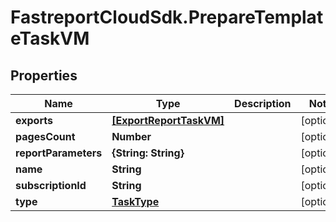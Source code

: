 # FastreportCloudSdk.PrepareTemplateTaskVM

## Properties

Name | Type | Description | Notes
------------ | ------------- | ------------- | -------------
**exports** | [**[ExportReportTaskVM]**](ExportReportTaskVM.md) |  | [optional] 
**pagesCount** | **Number** |  | [optional] 
**reportParameters** | **{String: String}** |  | [optional] 
**name** | **String** |  | [optional] 
**subscriptionId** | **String** |  | [optional] 
**type** | [**TaskType**](TaskType.md) |  | [optional] 


